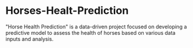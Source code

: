 # Horses-Healt-Prediction
"Horse Health Prediction" is a data-driven project focused on developing a predictive model to assess the health of horses based on various data inputs and analysis.
